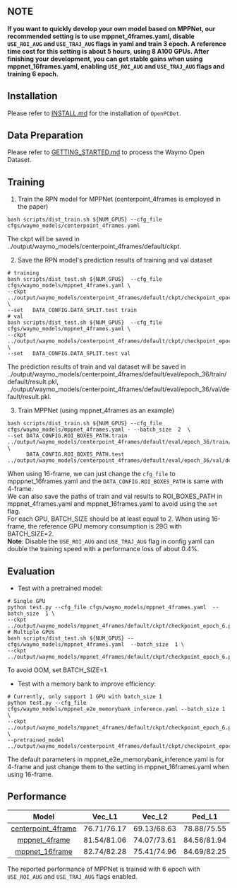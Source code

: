 ## NOTE
**If you want to quickly develop your own model based on MPPNet, our recommended setting is to use mppnet_4frames.yaml, disable `USE_ROI_AUG` and `USE_TRAJ_AUG` flags in yaml and train 3 epoch. A reference time cost for this setting is about 5 hours, using 8 A100 GPUs.  After finishing your development, you can get stable gains when using mppnet_16frames.yaml, enabling `USE_ROI_AUG` and `USE_TRAJ_AUG` flags and training 6 epoch.**

## Installation

Please refer to [INSTALL.md](docs/INSTALL.md) for the installation of `OpenPCDet`.

## Data Preparation
Please refer to [GETTING_STARTED.md](docs/GETTING_STARTED.md) to process the Waymo Open Dataset.

## Training

1.  Train the RPN model  for MPPNet (centerpoint_4frames is employed in the paper)
```shell
bash scripts/dist_train.sh ${NUM_GPUS} --cfg_file cfgs/waymo_models/centerpoint_4frames.yaml
```
The ckpt will be saved in ../output/waymo_models/centerpoint_4frames/default/ckpt.

2.  Save the RPN model's prediction results of  training and val dataset
```shell
# training
bash scripts/dist_test.sh ${NUM_GPUS}  --cfg_file cfgs/waymo_models/mppnet_4frames.yaml \
--ckpt   ../output/waymo_models/centerpoint_4frames/default/ckpt/checkpoint_epoch_36.pth \
--set   DATA_CONFIG.DATA_SPLIT.test train
# val
bash scripts/dist_test.sh ${NUM_GPUS}  --cfg_file cfgs/waymo_models/mppnet_4frames.yaml \
--ckpt   ../output/waymo_models/centerpoint_4frames/default/ckpt/checkpoint_epoch_36.pth \
--set   DATA_CONFIG.DATA_SPLIT.test val
```
The prediction results of train and val dataset will be saved in
../output/waymo_models/centerpoint_4frames/default/eval/epoch_36/train/default/result.pkl,
../output/waymo_models/centerpoint_4frames/default/eval/epoch_36/val/default/result.pkl.

3.  Train MPPNet (using mppnet_4frames as an example)
```shell
bash scripts/dist_train.sh ${NUM_GPUS} --cfg_file cfgs/waymo_models/mppnet_4frames.yaml - --batch_size  2  \
--set DATA_CONFIG.ROI_BOXES_PATH.train  ../output/waymo_models/centerpoint_4frames/default/eval/epoch_36/train/default/result.pkl \
      DATA_CONFIG.ROI_BOXES_PATH.test  ../output/waymo_models/centerpoint_4frames/default/eval/epoch_36/val/default/result.pkl
```
When using 16-frame, we can just change the `cfg_file` to mpppnet_16frames.yaml and the `DATA_CONFIG.ROI_BOXES_PATH` is same with 4-frame.\
We can also save the paths of train and val results to ROI_BOXES_PATH in mppnet_4frames.yaml and mppnet_16frames.yaml to avoid using the `set` flag.\
For each GPU, BATCH_SIZE should be at least equal to 2.  When using 16-frame, the reference GPU memory consumption is 29G with BATCH_SIZE=2.\
**Note**: Disable the `USE_ROI_AUG` and `USE_TRAJ_AUG` flag in config yaml can double the training speed with a performance loss of about 0.4%. 

## Evaluation
* Test with a pretrained model:
```shell
# Single GPU
python test.py --cfg_file cfgs/waymo_models/mppnet_4frames.yaml  --batch_size  1 \
--ckpt  ../output/waymo_models/mppnet_4frames/default/ckpt/checkpoint_epoch_6.pth
# Multiple GPUs
bash scripts/dist_test.sh ${NUM_GPUS} --cfgs/waymo_models/mppnet_4frames.yaml  --batch_size  1 \
--ckpt  ../output/waymo_models/mppnet_4frames/default/ckpt/checkpoint_epoch_6.pth
```
To avoid OOM, set BATCH_SIZE=1.

* Test with a memory bank to improve efficiency:
```shell
# Currently, only support 1 GPU with batch_size 1
python test.py --cfg_file cfgs/waymo_models/mppnet_e2e_memorybank_inference.yaml --batch_size 1 \
--ckpt ../output/waymo_models/mppnet_4frames/default/ckpt/checkpoint_epoch_6.pth \
--pretrained_model  ../output/waymo_models/centerpoint_4frames/default/ckpt/checkpoint_epoch_36.pth
```
The default parameters in mppnet_e2e_memorybank_inference.yaml is for 4-frame and just change them to the setting in mppnet_16frames.yaml when using 16-frame.

## Performance
|    Model          | Vec_L1 | Vec_L2 | Ped_L1 | Ped_L2 | Cyc_L1 | Cyc_L2 |  
|:---------------------------------------------:|:----------:|:-------:|:-------:|:-------:|:-------:|:-------:|
|  [centerpoint_4frame](tools/cfgs/waymo_models/centerpoint_4frames.yaml) | 76.71/76.17 | 69.13/68.63 | 78.88/75.55 | 71.73/68.61 | 73.73/72.96 | 71.63/70.89 |
|  [mppnet_4frame](tools/cfgs/waymo_models/mppnet_4frame.yaml) | 81.54/81.06 | 74.07/73.61 | 84.56/81.94 | 77.20/74.67 | 77.15/76.50 | 75.01/74.38 |
| [mppnet_16frame](tools/cfgs/waymo_models/mppnet_16frame.yaml) | 82.74/82.28 | 75.41/74.96 | 84.69/82.25 | 77.43/75.06 | 77.28/76.66 | 75.13/74.52 |

The reported performance of MPPNet is trained with 6 epoch with  `USE_ROI_AUG`  and  `USE_TRAJ_AUG`  flags enabled.